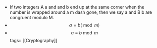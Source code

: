 - If two integers A a and and b end up at the same corner when the number is wrapped around a m dash gone, then we say a and B b are congruent modulo M.
- $$a = b {} ( \bmod{  m  } )$$
- $$a \equiv b {} \bmod{} m $$
tags:: [[Cryptography]]
